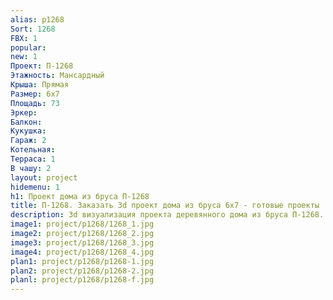 ```yaml
---
alias: p1268
Sort: 1268
FBX: 1
popular: 
new: 1
Проект: П-1268
Этажность: Мансардный
Крыша: Прямая
Размер: 6х7
Площадь: 73
Эркер: 
Балкон: 
Кукушка: 
Гараж: 2
Котельная: 
Терраса: 1
В чашу: 2
layout: project
hidemenu: 1
h1: Проект дома из бруса П-1268
title: П-1268. Заказать 3d проект дома из бруса 6х7 - готовые проекты
description: 3d визуализация проекта деревянного дома из бруса П-1268. Площадь 73 м2, размер 6х7. Вы можете внести любые изменения в проект.
image1: project/p1268/1268_1.jpg
image2: project/p1268/1268_2.jpg
image3: project/p1268/1268_3.jpg
image4: project/p1268/1268_4.jpg
plan1: project/p1268/p1268-1.jpg
plan2: project/p1268/p1268-2.jpg
planl: project/p1268/p1268-f.jpg
---
```


